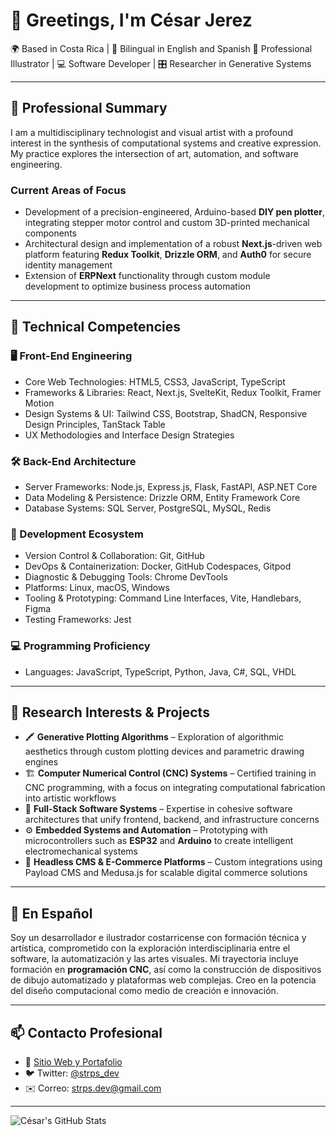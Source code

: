 # 👋 Greetings, I'm César Jerez

🌍 Based in Costa Rica | 💬 Bilingual in English and Spanish
🎨 Professional Illustrator | 💻 Software Developer | 🎛 Researcher in Generative Systems

---

## 🧠 Professional Summary

I am a multidisciplinary technologist and visual artist with a profound interest in the synthesis of computational systems and creative expression. My practice explores the intersection of art, automation, and software engineering.

### Current Areas of Focus

* Development of a precision-engineered, Arduino-based **DIY pen plotter**, integrating stepper motor control and custom 3D-printed mechanical components
* Architectural design and implementation of a robust **Next.js**-driven web platform featuring **Redux Toolkit**, **Drizzle ORM**, and **Auth0** for secure identity management
* Extension of **ERPNext** functionality through custom module development to optimize business process automation

---

## 🔨 Technical Competencies

### 🖥️ Front-End Engineering

* Core Web Technologies: HTML5, CSS3, JavaScript, TypeScript
* Frameworks & Libraries: React, Next.js, SvelteKit, Redux Toolkit, Framer Motion
* Design Systems & UI: Tailwind CSS, Bootstrap, ShadCN, Responsive Design Principles, TanStack Table
* UX Methodologies and Interface Design Strategies

### 🛠️ Back-End Architecture

* Server Frameworks: Node.js, Express.js, Flask, FastAPI, ASP.NET Core
* Data Modeling & Persistence: Drizzle ORM, Entity Framework Core
* Database Systems: SQL Server, PostgreSQL, MySQL, Redis

### 🧰 Development Ecosystem

* Version Control & Collaboration: Git, GitHub
* DevOps & Containerization: Docker, GitHub Codespaces, Gitpod
* Diagnostic & Debugging Tools: Chrome DevTools
* Platforms: Linux, macOS, Windows
* Tooling & Prototyping: Command Line Interfaces, Vite, Handlebars, Figma
* Testing Frameworks: Jest

### 💻 Programming Proficiency

* Languages: JavaScript, TypeScript, Python, Java, C#, SQL, VHDL

---

## 🚀 Research Interests & Projects

* 🖍️ **Generative Plotting Algorithms** – Exploration of algorithmic aesthetics through custom plotting devices and parametric drawing engines
* 🏗️ **Computer Numerical Control (CNC) Systems** – Certified training in CNC programming, with a focus on integrating computational fabrication into artistic workflows
* 🧱 **Full-Stack Software Systems** – Expertise in cohesive software architectures that unify frontend, backend, and infrastructure concerns
* ⚙️ **Embedded Systems and Automation** – Prototyping with microcontrollers such as **ESP32** and **Arduino** to create intelligent electromechanical systems
* 🛒 **Headless CMS & E-Commerce Platforms** – Custom integrations using Payload CMS and Medusa.js for scalable digital commerce solutions

---

## 📣 En Español

Soy un desarrollador e ilustrador costarricense con formación técnica y artística, comprometido con la exploración interdisciplinaria entre el software, la automatización y las artes visuales. Mi trayectoria incluye formación en **programación CNC**, así como la construcción de dispositivos de dibujo automatizado y plataformas web complejas. Creo en la potencia del diseño computacional como medio de creación e innovación.

---

## 📫 Contacto Profesional

* 💼 [Sitio Web y Portafolio](https://strps.dev)
* 🐦 Twitter: [@strps_dev](https://x.com/strps_dev)
* ✉️ Correo: [strps.dev@gmail.com](mailto:strps.dev@gmail.com)

---

![César's GitHub Stats](https://github-readme-stats.vercel.app/api?username=your-github-username\&show_icons=true\&theme=radical)
